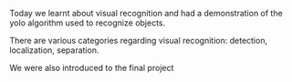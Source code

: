 Today we learnt about visual recognition and had a demonstration of the yolo algorithm used to recognize objects.

There are various categories regarding visual recognition: detection, localization, separation.

We were also introduced to the final project